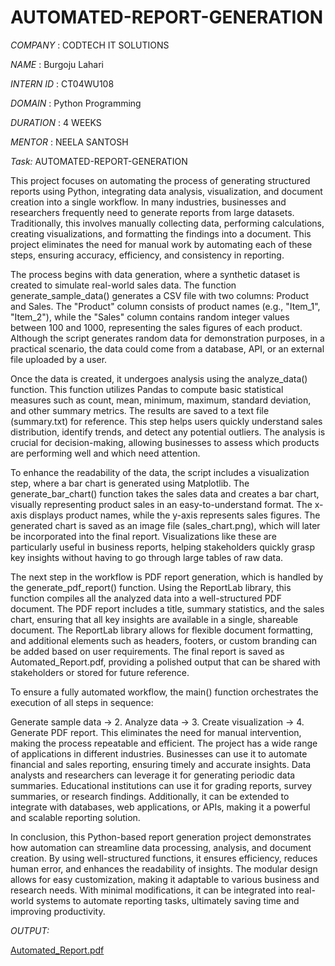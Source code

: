 # AUTOMATED-REPORT-GENERATION

*COMPANY* : CODTECH IT SOLUTIONS

*NAME* : Burgoju Lahari

*INTERN ID* : CT04WU108

*DOMAIN* : Python Programming

*DURATION* : 4 WEEKS

*MENTOR* : NEELA SANTOSH


*Task:* AUTOMATED-REPORT-GENERATION

This project focuses on automating the process of generating structured reports using Python, integrating data analysis, visualization, and document creation into a single workflow. In many industries, businesses and researchers frequently need to generate reports from large datasets. Traditionally, this involves manually collecting data, performing calculations, creating visualizations, and formatting the findings into a document. This project eliminates the need for manual work by automating each of these steps, ensuring accuracy, efficiency, and consistency in reporting.

The process begins with data generation, where a synthetic dataset is created to simulate real-world sales data. The function generate_sample_data() generates a CSV file with two columns: Product and Sales. The "Product" column consists of product names (e.g., "Item_1", "Item_2"), while the "Sales" column contains random integer values between 100 and 1000, representing the sales figures of each product. Although the script generates random data for demonstration purposes, in a practical scenario, the data could come from a database, API, or an external file uploaded by a user.

Once the data is created, it undergoes analysis using the analyze_data() function. This function utilizes Pandas to compute basic statistical measures such as count, mean, minimum, maximum, standard deviation, and other summary metrics. The results are saved to a text file (summary.txt) for reference. This step helps users quickly understand sales distribution, identify trends, and detect any potential outliers. The analysis is crucial for decision-making, allowing businesses to assess which products are performing well and which need attention.

To enhance the readability of the data, the script includes a visualization step, where a bar chart is generated using Matplotlib. The generate_bar_chart() function takes the sales data and creates a bar chart, visually representing product sales in an easy-to-understand format. The x-axis displays product names, while the y-axis represents sales figures. The generated chart is saved as an image file (sales_chart.png), which will later be incorporated into the final report. Visualizations like these are particularly useful in business reports, helping stakeholders quickly grasp key insights without having to go through large tables of raw data.

The next step in the workflow is PDF report generation, which is handled by the generate_pdf_report() function. Using the ReportLab library, this function compiles all the analyzed data into a well-structured PDF document. The PDF report includes a title, summary statistics, and the sales chart, ensuring that all key insights are available in a single, shareable document. The ReportLab library allows for flexible document formatting, and additional elements such as headers, footers, or custom branding can be added based on user requirements. The final report is saved as Automated_Report.pdf, providing a polished output that can be shared with stakeholders or stored for future reference.

To ensure a fully automated workflow, the main() function orchestrates the execution of all steps in sequence:

Generate sample data → 2. Analyze data → 3. Create visualization → 4. Generate PDF report.
This eliminates the need for manual intervention, making the process repeatable and efficient.
The project has a wide range of applications in different industries. Businesses can use it to automate financial and sales reporting, ensuring timely and accurate insights. Data analysts and researchers can leverage it for generating periodic data summaries. Educational institutions can use it for grading reports, survey summaries, or research findings. Additionally, it can be extended to integrate with databases, web applications, or APIs, making it a powerful and scalable reporting solution.

In conclusion, this Python-based report generation project demonstrates how automation can streamline data processing, analysis, and document creation. By using well-structured functions, it ensures efficiency, reduces human error, and enhances the readability of insights. The modular design allows for easy customization, making it adaptable to various business and research needs. With minimal modifications, it can be integrated into real-world systems to automate reporting tasks, ultimately saving time and improving productivity. 

*OUTPUT:*

[Automated_Report.pdf](https://github.com/user-attachments/files/19323907/Automated_Report.pdf)



